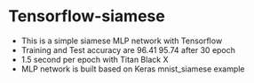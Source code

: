 # Tensorflow-siamese
* This is a simple siamese MLP network with Tensorflow
* Training and Test accuracy are 96.41 95.74 after 30 epoch 
* 1.5 second per epoch with Titan Black X 
* MLP network is built based on Keras mnist_siamese example
